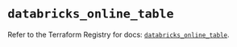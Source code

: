 # `databricks_online_table`

Refer to the Terraform Registry for docs: [`databricks_online_table`](https://registry.terraform.io/providers/databricks/databricks/1.57.0/docs/resources/online_table).
